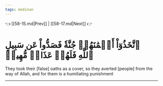 ```yaml
---
tags: medinan
---
```


👈 [[58-15.md|Prev]] | [[58-17.md|Next]] 👉

# ٱتَّخَذُوٓاْ أَيۡمَٰنَهُمۡ جُنَّةٗ فَصَدُّواْ عَن سَبِيلِ ٱللَّهِ فَلَهُمۡ عَذَابٞ مُّهِينٞ

They took their [false] oaths as a cover, so they averted [people] from the way of Allah, and for them is a humiliating punishment

---

